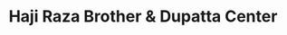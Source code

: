 ---
title: "Haji Raza Brother & Dupatta Center"
url: /karachi/haji-raza-brother-and-dupatta-center-v5hr-72p-ghazi-dawood-brohi-goth/
shop: clothes
---